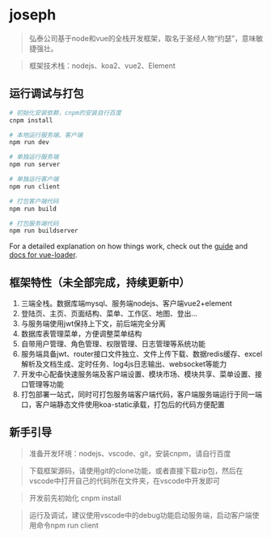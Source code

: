 # joseph

> 弘泰公司基于node和vue的全栈开发框架，取名于圣经人物“约瑟”，意味敏捷强壮。

> 框架技术栈：nodejs、koa2、vue2、Element

## 运行调试与打包

``` bash
# 初始化安装依赖，cnpm的安装自行百度
cnpm install

# 本地运行服务端、客户端
npm run dev

# 单独运行服务端
npm run server

# 单独运行客户端
npm run client

# 打包客户端代码
npm run build

# 打包服务端代码
npm run buildserver
```

For a detailed explanation on how things work, check out the [guide](http://vuejs-templates.github.io/webpack/) and [docs for vue-loader](http://vuejs.github.io/vue-loader).

## 框架特性（未全部完成，持续更新中）
1. 三端全栈。数据库端mysql、服务端nodejs、客户端vue2+element
1. 登陆页、主页、页面结构、菜单、工作区、地图、登出...
1. 与服务端使用jwt保持上下文，前后端完全分离
1. 数据库表管理菜单，方便调整菜单结构
1. 自带用户管理、角色管理、权限管理、日志管理等系统功能
1. 服务端具备jwt、router接口文件独立、文件上传下载、数据redis缓存、excel解析及文档生成、定时任务、log4js日志输出、websocket等能力
1. 开发中心配备快速服务端及客户端设置、模块市场、模块共享、菜单设置、接口管理等功能
1. 打包部署一站式，同时可打包服务端客户端代码，客户端服务端运行于同一端口，客户端静态文件使用koa-static承载，打包后的代码方便配置

## 新手引导
> 准备开发环境：nodejs、vscode、git，安装cnpm，请自行百度

> 下载框架源码，请使用git的clone功能，或者直接下载zip包，然后在vscode中打开自己的代码所在文件夹，在vscode中开发即可

> 开发前先初始化 cnpm install

> 运行及调试，建议使用vscode中的debug功能启动服务端，启动客户端使用命令npm run client